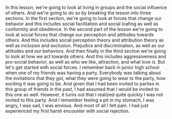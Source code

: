 In this lesson, we're going to look at living in groups and the social
influence of others. And we're going to do so by breaking the lesson into three
sections. In the first section, we're going to look at forces that change our
behavior and this includes social facilitation and social loafing as well as
conformity and obedience. In the second part of the lesson we're going to look
at social forces that change our perception and attitudes towards others. And
this includes social perception theory and attribution theory as well as
inclusion and exclusion. Prejudice and discrimination, as well as our attitudes
and our behaviors. And then finally in the third section we're going to look at
how we act towards others. And this includes aggressiveness and pro-social
behavior, as well as who we like, attraction, and what love is. But let's get
started with social forces. I remember back in junior high school when one of
my friends was having a party. Everybody was talking about the invitations that
they got, what they were going to wear to the party, how exciting it was going
to be. And given that I had been invited to parties in this group of friends in
the past, I had assumed that I would be invited to this one as well. However,
it turns out that I realized quite quickly I was not invited to this party. And
I remember feeling a pit in my stomach, I was angry, I was sad, I was envious.
And most of all I felt pain. I had just experienced my first harsh encounter
with social rejection.

